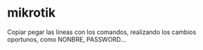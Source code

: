 # mikrotik
Copiar pegar las lineas con los comandos, realizando los cambios oportunos, como NONBRE, PASSWORD...
